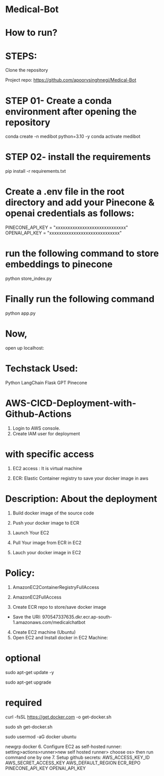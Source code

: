# Medical-Bot
# How to run?
# STEPS:
Clone the repository

Project repo: https://github.com/apoorvsinghnegi/Medical-Bot
# STEP 01- Create a conda environment after opening the repository
conda create -n medibot python=3.10 -y
conda activate medibot
# STEP 02- install the requirements
pip install -r requirements.txt
# Create a .env file in the root directory and add your Pinecone & openai credentials as follows:
PINECONE_API_KEY = "xxxxxxxxxxxxxxxxxxxxxxxxxxxxx"
OPENAI_API_KEY = "xxxxxxxxxxxxxxxxxxxxxxxxxxxxx"

# run the following command to store embeddings to pinecone
python store_index.py
# Finally run the following command
python app.py

# Now,

open up localhost:

# Techstack Used:
Python
LangChain
Flask
GPT
Pinecone
# AWS-CICD-Deployment-with-Github-Actions
1. Login to AWS console.
2. Create IAM user for deployment
# with specific access

1. EC2 access : It is virtual machine

2. ECR: Elastic Container registry to save your docker image in aws


# Description: About the deployment

1. Build docker image of the source code

2. Push your docker image to ECR

3. Launch Your EC2 

4. Pull Your image from ECR in EC2

5. Lauch your docker image in EC2

# Policy:

1. AmazonEC2ContainerRegistryFullAccess

2. AmazonEC2FullAccess
3. Create ECR repo to store/save docker image
- Save the URI: 970547337635.dkr.ecr.ap-south-1.amazonaws.com/medicalchatbot
4. Create EC2 machine (Ubuntu)
5. Open EC2 and Install docker in EC2 Machine:
# optional

sudo apt-get update -y

sudo apt-get upgrade

# required

curl -fsSL https://get.docker.com -o get-docker.sh

sudo sh get-docker.sh

sudo usermod -aG docker ubuntu

newgrp docker
6. Configure EC2 as self-hosted runner:
setting>actions>runner>new self hosted runner> choose os> then run command one by one
7. Setup github secrets:
AWS_ACCESS_KEY_ID
AWS_SECRET_ACCESS_KEY
AWS_DEFAULT_REGION
ECR_REPO
PINECONE_API_KEY
OPENAI_API_KEY
